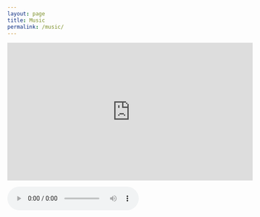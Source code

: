```yaml
---
layout: page
title: Music
permalink: /music/
---
```


<iframe width="560" height="315" src="https://www.youtube.com/embed/HmUJGmEDdyI" title="YouTube video player" frameborder="0" allow="accelerometer; autoplay; clipboard-write; encrypted-media; gyroscope; picture-in-picture" allowfullscreen></iframe>

![](/music/nikki_song.mp3 "nikki song")